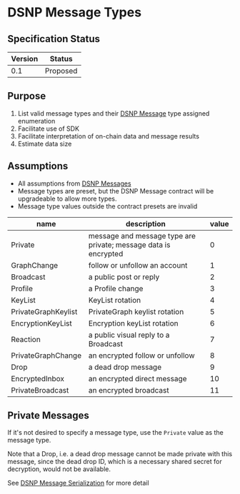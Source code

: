 # DSNP Message Types
## Specification Status

| Version | Status |
---------- | ---------
| 0.1     | Proposed |

## Purpose
1. List valid message types and their [DSNP Message](DSNP-Messages.md) type assigned enumeration
1. Facilitate use of SDK 
1. Facilitate interpretation of on-chain data and message results
1. Estimate data size


## Assumptions
* All assumptions from [DSNP Messages](DSNP-Messages.md)
* Message types are preset, but the DSNP Message contract will be upgradeable to allow more types.
* Message type values outside the contract presets are invalid

| name     | description | value |
|-------    |-------------| ----|
| Private | message and message type are private; message data is encrypted | 0 |
| GraphChange | follow or unfollow an account | 1 |
| Broadcast | a public post or reply | 2 |
| Profile | a Profile change | 3 |
| KeyList | KeyList rotation | 4 |
| PrivateGraphKeylist | PrivateGraph keylist rotation | 5 |
| EncryptionKeyList | Encryption keyList rotation | 6 |
| Reaction | a public visual reply to a Broadcast | 7 |
| PrivateGraphChange | an encrypted follow or unfollow | 8
| Drop | a dead drop message | 9
| EncryptedInbox | an encrypted direct message | 10
| PrivateBroadcast | an encrypted broadcast | 11

## Private Messages
If it's not desired to specify a message type, use the `Private` value as the message type.

Note that a Drop, i.e. a dead drop message cannot be made private with this message, since the dead drop ID, which is a necessary shared secret for decryption, would not be available.
                                                 
See [DSNP Message Serialization](./DSNP-Message-Serialization.md) for more detail
